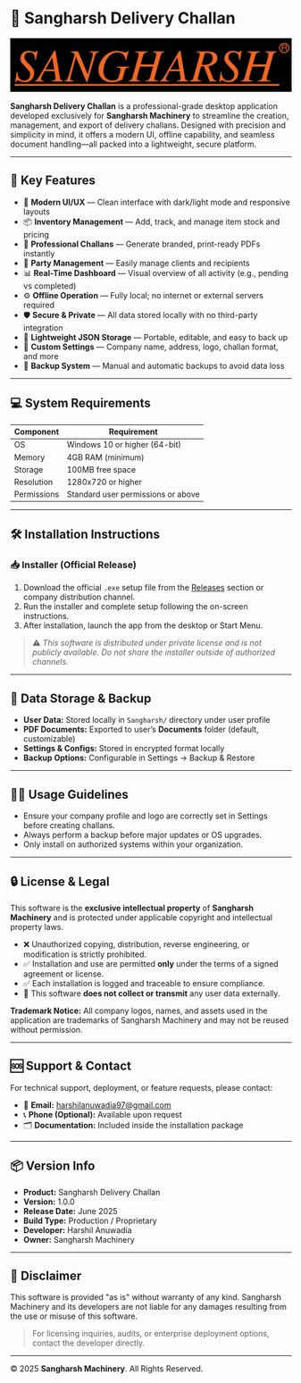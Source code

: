 # 🚚 Sangharsh Delivery Challan

![Sangharsh Logo](https://github.com/Harshil-Anuwadia/Sangharsh-Inventory-Management-Software/blob/main/logo.png?raw=true)

**Sangharsh Delivery Challan** is a professional-grade desktop application developed exclusively for **Sangharsh Machinery** to streamline the creation, management, and export of delivery challans. Designed with precision and simplicity in mind, it offers a modern UI, offline capability, and seamless document handling—all packed into a lightweight, secure platform.

---

## 🧩 Key Features

- 🎨 **Modern UI/UX** — Clean interface with dark/light mode and responsive layouts  
- 📦 **Inventory Management** — Add, track, and manage item stock and pricing  
- 🧾 **Professional Challans** — Generate branded, print-ready PDFs instantly  
- 🏢 **Party Management** — Easily manage clients and recipients  
- 📊 **Real-Time Dashboard** — Visual overview of all activity (e.g., pending vs completed)  
- ⚙️ **Offline Operation** — Fully local; no internet or external servers required  
- 🛡️ **Secure & Private** — All data stored locally with no third-party integration  
- 💾 **Lightweight JSON Storage** — Portable, editable, and easy to back up  
- 🧰 **Custom Settings** — Company name, address, logo, challan format, and more  
- 🔁 **Backup System** — Manual and automatic backups to avoid data loss

---

## 💻 System Requirements

| Component      | Requirement              |
|----------------|---------------------------|
| OS             | Windows 10 or higher (64-bit) |
| Memory         | 4GB RAM (minimum)          |
| Storage        | 100MB free space           |
| Resolution     | 1280x720 or higher         |
| Permissions    | Standard user permissions or above |

---

## 🛠️ Installation Instructions

### 📥 Installer (Official Release)

1. Download the official `.exe` setup file from the [Releases](https://github.com/Harshil-Anuwadia/Sangharsh-Inventory-Management-Software/releases) section or company distribution channel.
2. Run the installer and complete setup following the on-screen instructions.
3. After installation, launch the app from the desktop or Start Menu.

> ⚠️ *This software is distributed under private license and is not publicly available. Do not share the installer outside of authorized channels.*

---

## 📁 Data Storage & Backup

- **User Data:** Stored locally in `Sangharsh/` directory under user profile  
- **PDF Documents:** Exported to user’s **Documents** folder (default, customizable)  
- **Settings & Configs:** Stored in encrypted format locally  
- **Backup Options:** Configurable in Settings → Backup & Restore

---

## 🧑‍💼 Usage Guidelines

- Ensure your company profile and logo are correctly set in Settings before creating challans.
- Always perform a backup before major updates or OS upgrades.
- Only install on authorized systems within your organization.

---

## 🔒 License & Legal

This software is the **exclusive intellectual property** of **Sangharsh Machinery** and is protected under applicable copyright and intellectual property laws.

- ❌ Unauthorized copying, distribution, reverse engineering, or modification is strictly prohibited.
- ✅ Installation and use are permitted **only** under the terms of a signed agreement or license.
- ✅ Each installation is logged and traceable to ensure compliance.
- 🔐 This software **does not collect or transmit** any user data externally.

**Trademark Notice:** All company logos, names, and assets used in the application are trademarks of Sangharsh Machinery and may not be reused without permission.

---

## 🆘 Support & Contact

For technical support, deployment, or feature requests, please contact:

- 📧 **Email:** [harshilanuwadia97@gmail.com](mailto:harshilanuwadia97@gmail.com)  
- 📞 **Phone (Optional):** Available upon request  
- 🗂️ **Documentation:** Included inside the installation package

---

## 📦 Version Info

- **Product:** Sangharsh Delivery Challan  
- **Version:** 1.0.0  
- **Release Date:** June 2025  
- **Build Type:** Production / Proprietary  
- **Developer:** Harshil Anuwadia  
- **Owner:** Sangharsh Machinery

---

## 📝 Disclaimer

This software is provided "as is" without warranty of any kind. Sangharsh Machinery and its developers are not liable for any damages resulting from the use or misuse of this software.

> For licensing inquiries, audits, or enterprise deployment options, contact the developer directly.

---

© 2025 **Sangharsh Machinery**. All Rights Reserved.
